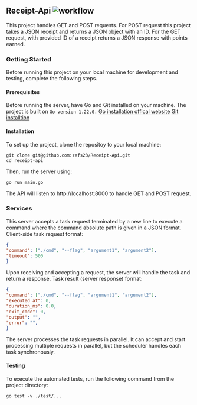 ## Receipt-Api ![workflow](https://github.com/zafs23/Go-Server/actions/workflows/go.yml/badge.svg)
This project handles GET and POST requests. For POST request this project takes a JSON receipt and returns a JSON object with an ID. For the GET request, with provided ID of a receipt returns a JSON response with points earned. 

### Getting Started
Before running this project on your local machine for development and testing, complete the following steps. 

#### Prerequisites
Before running the server, have Go and Git installed on your machine.  The project is built on ```Go version 1.22.0.```
[Go installation offical website](https://go.dev/learn/)
[Git installtion](https://git-scm.com/book/en/v2/Getting-Started-Installing-Git)

#### Installation
To set up the project, clone the repositoy to your local machine:
```
git clone git@github.com:zafs23/Receipt-Api.git
cd receipt-api
```
Then, run the server using: 
```
go run main.go
```
The API will listen to http://localhost:8000 to handle GET and POST request.

### Services
This server accepts a task request  terminated by a new line to execute a command where the command absolute path is given in a JSON format. 
Client-side task request format:
```json
{
"command": ["./cmd", "--flag", "argument1", "argument2"],
"timeout": 500
}
```
Upon receiving and accepting a request, the server will handle the task and return a response. 
Task result (server response) format: 
```json
{
"command": ["./cmd", "--flag", "argument1", "argument2"],
"executed_at": 0,
"duration_ms": 0.0,
"exit_code": 0,
"output": "",
"error": "",
}
```
The server processes the task requests in parallel. It can accept and start processing multiple requests in parallel, but the scheduler handles each task synchronously. 

#### Testing
To execute the automated tests, run the following command from the project directory:
```
go test -v ./test/...
```
